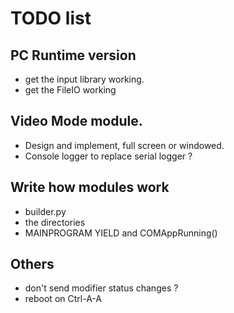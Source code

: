 # TODO list

## PC Runtime version

- get the input library working.
- get the FileIO working

## Video Mode module.
- Design and implement, full screen or windowed.
- Console logger to replace serial logger ?

## Write how modules work
- builder.py
- the directories
- MAINPROGRAM YIELD and COMAppRunning()

## Others
- don't send modifier status changes ? 
- reboot on Ctrl-A-A